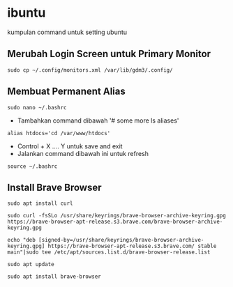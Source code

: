 # ibuntu
kumpulan command untuk setting ubuntu

## Merubah Login Screen untuk Primary Monitor 
`sudo cp ~/.config/monitors.xml /var/lib/gdm3/.config/`


## Membuat Permanent Alias
`sudo nano ~/.bashrc`
- Tambahkan command dibawah '# some more ls aliases'
  
`alias htdocs='cd /var/www/htdocs'`
- Control + X .... Y untuk save and exit
- Jalankan command dibawah ini untuk refresh
  
`source ~/.bashrc`

## Install Brave Browser
`sudo apt install curl`

`sudo curl -fsSLo /usr/share/keyrings/brave-browser-archive-keyring.gpg https://brave-browser-apt-release.s3.brave.com/brave-browser-archive-keyring.gpg`

`echo "deb [signed-by=/usr/share/keyrings/brave-browser-archive-keyring.gpg] https://brave-browser-apt-release.s3.brave.com/ stable main"|sudo tee /etc/apt/sources.list.d/brave-browser-release.list`

`sudo apt update`

`sudo apt install brave-browser`
